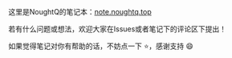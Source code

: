 这里是NoughtQ的笔记本：[note.noughtq.top](note.noughtq.top)

若有什么问题或想法，欢迎大家在Issues或者笔记下的评论区下提出！

如果觉得笔记对你有帮助的话，不妨点一下 :star:，感谢支持 :smile:
